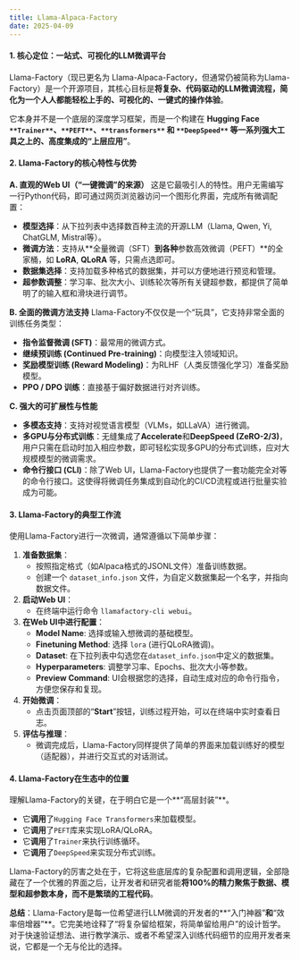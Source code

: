 ```yaml
---
title: Llama-Alpaca-Factory
date: 2025-04-09 
---
```


#### **1. 核心定位：一站式、可视化的LLM微调平台**
Llama-Factory（现已更名为 Llama-Alpaca-Factory，但通常仍被简称为Llama-Factory）是一个开源项目，其核心目标是**将复杂、代码驱动的LLM微调流程，简化为一个人人都能轻松上手的、可视化的、一键式的操作体验**。

它本身并不是一个底层的深度学习框架，而是一个构建在 **Hugging Face **`**Trainer**`、`**PEFT**`、`**transformers**` 和 `**DeepSpeed**` 等一系列强大工具之上的、高度集成的**“上层应用”**。

#### **2. Llama-Factory的核心特性与优势**
**A. 直观的Web UI（“一键微调”的来源）** 这是它最吸引人的特性。用户无需编写一行Python代码，即可通过网页浏览器访问一个图形化界面，完成所有微调配置：

+ **模型选择**：从下拉列表中选择数百种主流的开源LLM（Llama, Qwen, Yi, ChatGLM, Mistral等）。
+ **微调方法**：支持从**全量微调（SFT）**到各种**参数高效微调（PEFT）**的全家桶，如 **LoRA**, **QLoRA** 等，只需点选即可。
+ **数据集选择**：支持加载多种格式的数据集，并可以方便地进行预览和管理。
+ **超参数调整**：学习率、批次大小、训练轮次等所有关键超参数，都提供了简单明了的输入框和滑块进行调节。

**B. 全面的微调方法支持** Llama-Factory不仅仅是一个“玩具”，它支持非常全面的训练任务类型：

+ **指令监督微调 (SFT)**：最常用的微调方式。
+ **继续预训练 (Continued Pre-training)**：向模型注入领域知识。
+ **奖励模型训练 (Reward Modeling)**：为RLHF（人类反馈强化学习）准备奖励模型。
+ **PPO / DPO 训练**：直接基于偏好数据进行对齐训练。

**C. 强大的可扩展性与性能**

+ **多模态支持**：支持对视觉语言模型（VLMs，如LLaVA）进行微调。
+ **多GPU与分布式训练**：无缝集成了**Accelerate**和**DeepSpeed (ZeRO-2/3)**，用户只需在启动时加入相应参数，即可轻松实现多GPU的分布式训练，应对大规模模型的微调需求。
+ **命令行接口 (CLI)**：除了Web UI，Llama-Factory也提供了一套功能完全对等的命令行接口。这使得将微调任务集成到自动化的CI/CD流程或进行批量实验成为可能。

#### **3. Llama-Factory的典型工作流**
使用Llama-Factory进行一次微调，通常遵循以下简单步骤：

1. **准备数据集**：
    - 按照指定格式（如Alpaca格式的JSONL文件）准备训练数据。
    - 创建一个 `dataset_info.json` 文件，为自定义数据集起一个名字，并指向数据文件。
2. **启动Web UI**：
    - 在终端中运行命令 `llamafactory-cli webui`。
3. **在Web UI中进行配置**：
    - **Model Name**: 选择或输入想微调的基础模型。
    - **Finetuning Method**: 选择 `lora` (进行QLoRA微调)。
    - **Dataset**: 在下拉列表中勾选您在`dataset_info.json`中定义的数据集。
    - **Hyperparameters**: 调整学习率、Epochs、批次大小等参数。
    - **Preview Command**: UI会根据您的选择，自动生成对应的命令行指令，方便您保存和复现。
4. **开始微调**：
    - 点击页面顶部的“**Start**”按钮，训练过程开始，可以在终端中实时查看日志。
5. **评估与推理**：
    - 微调完成后，Llama-Factory同样提供了简单的界面来加载训练好的模型（适配器），并进行交互式的对话测试。

#### **4. Llama-Factory在生态中的位置**
理解Llama-Factory的关键，在于明白它是一个**“高层封装”**。

+ 它**调用**了`Hugging Face Transformers`来加载模型。
+ 它**调用**了`PEFT`库来实现LoRA/QLoRA。
+ 它**调用**了`Trainer`来执行训练循环。
+ 它**调用**了`DeepSpeed`来实现分布式训练。

Llama-Factory的厉害之处在于，它将这些底层库的复杂配置和调用逻辑，全部隐藏在了一个优雅的界面之后，让开发者和研究者能**将100%的精力聚焦于数据、模型和超参数本身，而不是繁琐的工程代码**。

**总结**：Llama-Factory是每一位希望进行LLM微调的开发者的**“入门神器”**和**“效率倍增器”**。它完美地诠释了“将复杂留给框架，将简单留给用户”的设计哲学。对于快速验证想法、进行教学演示、或者不希望深入训练代码细节的应用开发者来说，它都是一个无与伦比的选择。

